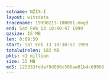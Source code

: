 ```yaml
---
setname: NZIX-I
layout: witsdata
tracename: 19990213-100001.mngd
end: Sat Feb 13 10:40:47 1999
gzsize: 15 MB
len: 0:09:50
start: Sat Feb 13 10:30:57 1999
totalwirelen: 182 MB
pkts: <1 million
size: 35 MB
md5: 125333fddaf9d096c506ae01b4c69966
---
```

